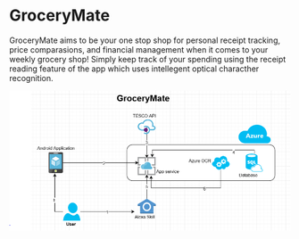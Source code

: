 # GroceryMate
GroceryMate aims to be your one stop shop for personal receipt tracking, price comparasions, and financial management when it comes to your weekly grocery shop! Simply keep track of your spending using the receipt reading feature of the app which uses intellegent optical characther recognition.

![GroceryMate Flow](AndroidOnly-numbered.PNG?raw=true "Application Architecture")
        
      
